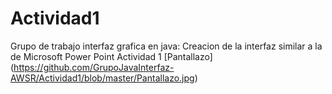 # Actividad1
Grupo de trabajo interfaz grafica en java: Creacion de la interfaz similar a la de Microsoft Power Point
Actividad 1
[Pantallazo] (https://github.com/GrupoJavaInterfaz-AWSR/Actividad1/blob/master/Pantallazo.jpg)

